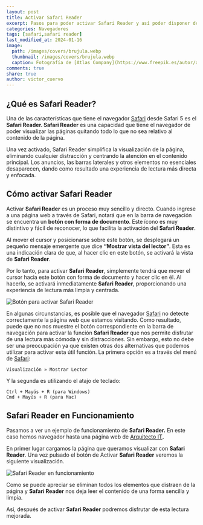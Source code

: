 ```yaml
---
layout: post
title: Activar Safari Reader
excerpt: Pasos para poder activar Safari Reader y así poder disponer de una lectura cómo de los documentos de la web.
categories: Navegadores
tags: [safari,safari reader]
last_modified_at: 2024-01-16
image:
  path: /images/covers/brujula.webp
  thumbnail: /images/covers/brujula.webp
  caption: Fotografía de [Atlas Company](https://www.freepik.es/autor/atlascompany)
comments: true
share: true
author: victor_cuervo
---
```


## ¿Qué es Safari Reader?


Una de las características que tiene el navegador [Safari](https://www.ayudaenlaweb.com/navegadores/que-es-safari/) desde Safari 5 es el **Safari Reader. Safari Reader** es una capacidad que tiene el navegador de poder visualizar las páginas quitando todo lo que no sea relativo al contenido de la página.


Una vez activado, Safari Reader simplifica la visualización de la página, eliminando cualquier distracción y centrando la atención en el contenido principal. Los anuncios, las barras laterales y otros elementos no esenciales desaparecen, dando como resultado una experiencia de lectura más directa y enfocada.


## Cómo activar Safari Reader


Activar **Safari Reader** es un proceso muy sencillo y directo. Cuando ingrese a una página web a través de Safari, notará que en la barra de navegación se encuentra un **botón con forma de documento**. Este ícono es muy distintivo y fácil de reconocer, lo que facilita la activación del **Safari Reader**.


Al mover el cursor y posicionarse sobre este botón, se desplegará un pequeño mensaje emergente que dice **“Mostrar vista del lector”**. Esta es una indicación clara de que, al hacer clic en este botón, se activará la vista de **Safari Reader**.


Por lo tanto, para activar **Safari Reader**, simplemente tendrá que mover el cursor hacia este botón con forma de documento y hacer clic en él. Al hacerlo, se activará inmediatamente **Safari Reader**, proporcionando una experiencia de lectura más limpia y centrada.


![Botón para activar Safari Reader](https://ayudaenlaweb.com/images/articulos/safari/safari-modo-lectura-boton.webp)


En algunas circunstancias, es posible que el navegador [Safari](https://www.ayudaenlaweb.com/navegadores/que-es-safari/) no detecte correctamente la página web que estamos visitando. Como resultado, puede que no nos muestre el botón correspondiente en la barra de navegación para activar la función **Safari Reader** que nos permite disfrutar de una lectura más cómoda y sin distracciones. Sin embargo, esto no debe ser una preocupación ya que existen otras dos alternativas que podemos utilizar para activar esta útil función. La primera opción es a través del menú de [Safari](https://www.ayudaenlaweb.com/navegadores/que-es-safari/):


```text
Visualización » Mostrar Lector
```


Y la segunda es utilizando el atajo de teclado:


```text
Ctrl + Mayús + R (para Windows)
Cmd + Mayús + R (para Mac)
```


## Safari Reader en Funcionamiento


Pasamos a ver un ejemplo de funcionamiento de **Safari Reader.** En este caso hemos navegador hasta una página web de [Arquitecto IT](https://www.arquitectoit.com/)**.**


En primer lugar cargamos la página que queramos visualizar con **Safari Reader**. Una vez pulsado el botón de Activar **Safari Reader** veremos la siguiente visualización.


![Safari Reader en funcionamiento](https://ayudaenlaweb.com/images/articulos/safari/safari-modo-lectura.webp)


Como se puede apreciar se eliminan todos los elementos que distraen de la página y **Safari Reader** nos deja leer el contenido de una forma sencilla y limpia.


Así, después de activar **Safari Reader** podremos disfrutar de esta lectura mejorada.


